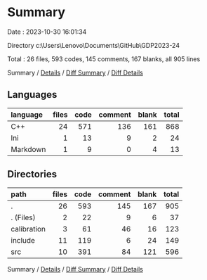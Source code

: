 # Summary

Date : 2023-10-30 16:01:34

Directory c:\\Users\\Lenovo\\Documents\\GitHub\\GDP2023-24

Total : 26 files,  593 codes, 145 comments, 167 blanks, all 905 lines

Summary / [Details](details.md) / [Diff Summary](diff.md) / [Diff Details](diff-details.md)

## Languages
| language | files | code | comment | blank | total |
| :--- | ---: | ---: | ---: | ---: | ---: |
| C++ | 24 | 571 | 136 | 161 | 868 |
| Ini | 1 | 13 | 9 | 2 | 24 |
| Markdown | 1 | 9 | 0 | 4 | 13 |

## Directories
| path | files | code | comment | blank | total |
| :--- | ---: | ---: | ---: | ---: | ---: |
| . | 26 | 593 | 145 | 167 | 905 |
| . (Files) | 2 | 22 | 9 | 6 | 37 |
| calibration | 3 | 61 | 46 | 16 | 123 |
| include | 11 | 119 | 6 | 24 | 149 |
| src | 10 | 391 | 84 | 121 | 596 |

Summary / [Details](details.md) / [Diff Summary](diff.md) / [Diff Details](diff-details.md)